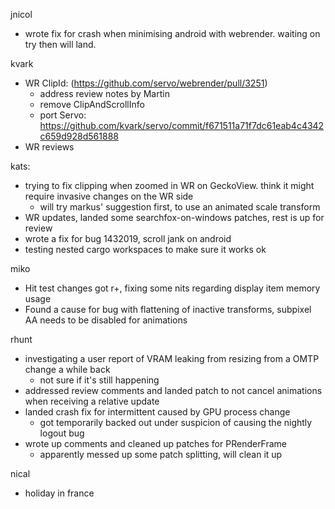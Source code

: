 jnicol
  * wrote fix for crash when minimising android with webrender. waiting on try then will land.

kvark
  * WR ClipId: (https://github.com/servo/webrender/pull/3251)
    * address review notes by Martin
    * remove ClipAndScrollInfo
    * port Servo: https://github.com/kvark/servo/commit/f671511a71f7dc61eab4c4342c659d928d561888
  * WR reviews

kats:
  * trying to fix clipping when zoomed in WR on GeckoView. think it might require invasive changes on the WR side
    * will try markus' suggestion first, to use an animated scale transform
  * WR updates, landed some searchfox-on-windows patches, rest is up for review
  * wrote a fix for bug 1432019, scroll jank on android
  * testing nested cargo workspaces to make sure it works ok

miko
  * Hit test changes got r+, fixing some nits regarding display item memory usage
  * Found a cause for bug with flattening of inactive transforms, subpixel AA needs to be disabled for animations

rhunt
  * investigating a user report of VRAM leaking from resizing from a OMTP change a while back
    * not sure if it's still happening
  * addressed review comments and landed patch to not cancel animations when receiving a relative update
  * landed crash fix for intermittent caused by GPU process change
    * got temporarily backed out under suspicion of causing the nightly logout bug
  * wrote up comments and cleaned up patches for PRenderFrame
    * apparently messed up some patch splitting, will clean it up

nical
  * holiday in france
